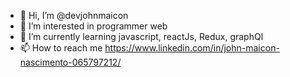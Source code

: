 - 👋 Hi, I’m @devjohnmaicon
- 👀 I’m interested in programmer web 
- 🌱 I’m currently learning javascript, reactJs, Redux, graphQl
- 📫 How to reach me https://www.linkedin.com/in/john-maicon-nascimento-065797212/

<!---
devjohnmaicon/devjohnmaicon is a ✨ special ✨ repository because its `README.md` (this file) appears on your GitHub profile.
You can click the Preview link to take a look at your changes.
--->
